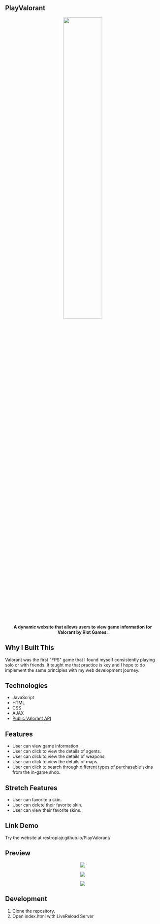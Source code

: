 ## PlayValorant

<p align="center">
  <img src="https://github.com/restropiajr/PlayValorant/assets/66459527/ce53fc3e-8adc-4dec-ad07-6568b26a0144" width=50% height=50%>
</p>

<div align="center">
  
 **A dynamic website that allows users to view game information for Valorant by Riot Games.**
 
</div>

## Why I Built This

Valorant was the first "FPS" game that I found myself consistently playing solo or with friends. It taught me that practice is key and I hope to do implement the same principles with my web development journey.

## Technologies

- JavaScript
- HTML
- CSS
- AJAX
- [Public Valorant API](https://valorant-api.com/)

## Features

- User can view game information.
- User can click to view the details of agents.
- User can click to view the details of weapons.
- User can click to view the details of maps.
- User can click to search through different types of purchasable skins from the in-game shop.

## Stretch Features

- User can favorite a skin.
- User can delete their favorite skin.
- User can view their favorite skins.
  
## Link Demo

Try the website at restropiajr.github.io/PlayValorant/

## Preview

<p align="center">
  <img src="https://github.com/restropiajr/PlayValorant/assets/66459527/b7c2dd88-7463-4182-8b7a-7df6868e2824">
</p>

<p align="center">
  <img src="https://github.com/restropiajr/PlayValorant/assets/66459527/04e7e7b9-b495-401c-83d8-b824851edc76")>
</p>

<p align="center">
  <img src="https://github.com/restropiajr/PlayValorant/assets/66459527/12c94287-19b6-4dbc-9dd8-0f26c218e7f9")>
</p>

## Development

1. Clone the repository.
2. Open index.html with LiveReload Server
